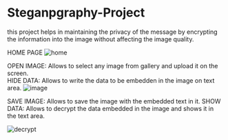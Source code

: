# Steganpgraphy-Project

this project helps in maintaining the privacy of the message by encrypting the information into the image without affecting the image quality.

HOME PAGE
![home](https://github.com/user-attachments/assets/634e4a1b-7cff-476b-8572-4d7a293ab1bf)

OPEN IMAGE: Allows to select any image from gallery and upload it on the screen.                                                                                                                           
HIDE DATA: Allows to write the data to be embedden in the image on text area.
![image](https://github.com/user-attachments/assets/48c41577-3396-4077-a8f1-ae8e2a597751)

SAVE IMAGE: Allows to save the image with the embedded text in it.
SHOW DATA: Allows to decrypt the data embedded in the image and shows it in the text area.

![decrypt](https://github.com/user-attachments/assets/f5aef401-6950-4c56-ab2b-ac21d5ea3602)
